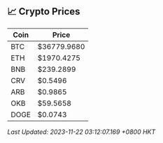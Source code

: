 ## 📈 Crypto Prices

| Coin | Price |
| ---- | ----- |
| BTC | $36779.9680 |
| ETH | $1970.4275 |
| BNB | $239.2899 |
| CRV | $0.5496 |
| ARB | $0.9865 |
| OKB | $59.5658 |
| DOGE | $0.0743 |

_Last Updated: 2023-11-22 03:12:07.169 +0800 HKT_